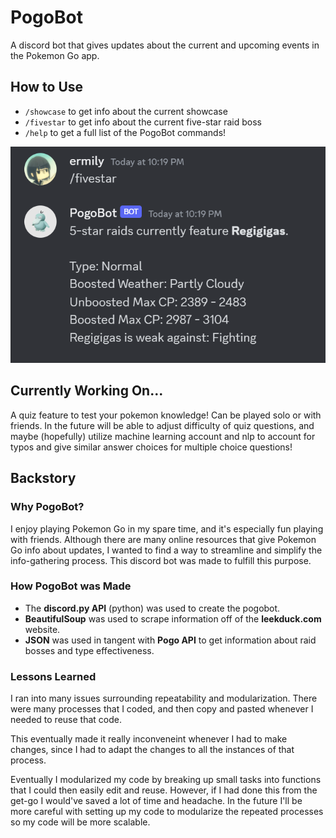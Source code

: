 # PogoBot
A discord bot that gives updates about the current and upcoming events in the Pokemon Go app.

## How to Use
- `/showcase` to get info about the current showcase
- `/fivestar` to get info about the current five-star raid boss
- `/help` to get a full list of the PogoBot commands!

![Example of the PogoBot at work. /fivestar was called and PogoBot responded.](images/bot-example.png)

## Currently Working On...
A quiz feature to test your pokemon knowledge! Can be played solo or with friends. In the future will be able to adjust difficulty
of quiz questions, and maybe (hopefully) utilize machine learning account and nlp to account for typos and give similar answer choices for
multiple choice questions!

## Backstory

### Why PogoBot?
I enjoy playing Pokemon Go in my spare time, and it's especially fun playing with friends. Although there are many online resources
that give Pokemon Go info about updates, I wanted to find a way to streamline and simplify the info-gathering process. This discord bot was made
to fulfill this purpose. 

### How PogoBot was Made
- The **discord.py API** (python) was used to create the pogobot.
- **BeautifulSoup** was used to scrape information off of the **leekduck.com** website.
- **JSON** was used in tangent with **Pogo API** to get information about raid bosses and type effectiveness.

### Lessons Learned
I ran into many issues surrounding repeatability and modularization.
There were many processes that I coded, and then copy and pasted whenever I needed to reuse that code.

This eventually made it really inconveneint whenever I had to make changes, since I had
to adapt the changes to all the instances of that process. 

Eventually I modularized my code by breaking up small tasks into functions 
that I could then easily edit and reuse. However, if I had done this from the get-go
I would've saved a lot of time and headache. In the future I'll be more careful with
setting up my code to modularize the repeated processes so my code will be more scalable. 
